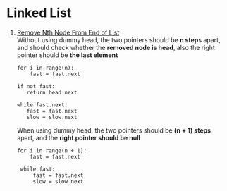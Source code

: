 # Linked List
1. [Remove Nth Node From End of List](https://leetcode.com/problems/remove-nth-node-from-end-of-list)  
    Without using dummy head, the two pointers should be **n step**s apart, and should check whether the **removed node is head**, also the right pointer should be **the last element**
   ```
   for i in range(n):
       fast = fast.next
   
   if not fast:
      return head.next

   while fast.next:
      fast = fast.next
      slow = slow.next
   ```
   When using dummy head, the two pointers should be **(n + 1) steps** apart, and the **right pointer should be null**
   ```
   for i in range(n + 1):
       fast = fast.next
      
    while fast:
        fast = fast.next
        slow = slow.next
   ```
   
